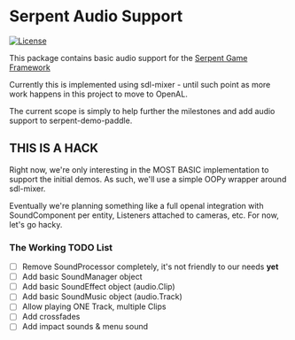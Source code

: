 # Serpent Audio Support

[![License](https://img.shields.io/badge/License-ZLib-blue.svg)](https://opensource.org/licenses/ZLib)

This package contains basic audio support for the [Serpent Game Framework](https://lispysnake.com/)

Currently this is implemented using sdl-mixer - until such point as more work happens in this
project to move to OpenAL.

The current scope is simply to help further the milestones and add audio support to serpent-demo-paddle.


## THIS IS A HACK

Right now, we're only interesting in the MOST BASIC implementation to support the initial demos.
As such, we'll use a simple OOPy wrapper around sdl-mixer.

Eventually we're planning something like a full openal integration with SoundComponent per entity,
Listeners attached to cameras, etc. For now, let's go hacky.

### The Working TODO List

- [ ] Remove SoundProcessor completely, it's not friendly to our needs **yet**
- [ ] Add basic SoundManager object
- [ ] Add basic SoundEffect object (audio.Clip)
- [ ] Add basic SoundMusic object (audio.Track)
- [ ] Allow playing ONE Track, multiple Clips
- [ ] Add crossfades
- [ ] Add impact sounds & menu sound
